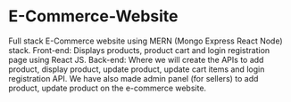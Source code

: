 # E-Commerce-Website
Full stack E-Commerce website using MERN (Mongo Express React Node) stack. 
Front-end: Displays products, product cart and login registration page using React JS. 
Back-end: Where we will create the APIs to add product, display product, update product, update cart items and login registration API. We have also made admin panel (for sellers) to add product, update product on the e-commerce website.



